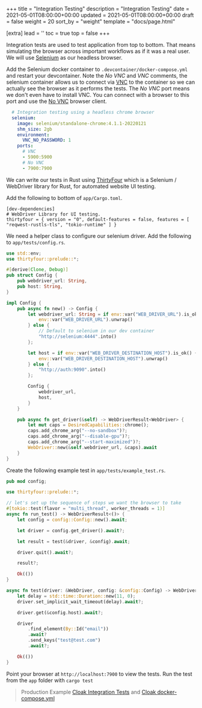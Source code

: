 +++
title = "Integration Testing"
description = "Integration Testing"
date = 2021-05-01T08:00:00+00:00
updated = 2021-05-01T08:00:00+00:00
draft = false
weight = 20
sort_by = "weight"
template = "docs/page.html"

[extra]
lead = ''
toc = true
top = false
+++

Integration tests are used to test application from top to bottom. That means simulating the browser across important workflows as if it was a real user. We will use [Selenium](https://www.selenium.dev/) as our headless browser.

Add the Selenium docker container to `.devcontainer/docker-compose.yml` and restart your devcontainer. Note the *No VNC* and *VNC* comments, the selenium container allows us to connect via [VNC](https://en.wikipedia.org/wiki/Virtual_Network_Computing) to the container so we can actually see the browser as it performs the tests. The *No VNC* port means we don't even have to install VNC. You can connect with a browser to this port and use the [No VNC](https://novnc.com/info.html) browser client.

```yaml
  # Integration testing using a headless chrome browser
  selenium:
    image: selenium/standalone-chrome:4.1.1-20220121
    shm_size: 2gb
    environment:
      VNC_NO_PASSWORD: 1
    ports:
      # VNC
      - 5900:5900
      # No VNC
      - 7900:7900
```

We can write our tests in Rust using [ThirtyFour](https://github.com/stevepryde/thirtyfour) which is a Selenium / WebDriver library for Rust, for automated website UI testing.

Add the following to bottom of `app/Cargo.toml`.

```
[dev-dependencies]
# WebDriver Library for UI testing.
thirtyfour = { version = "0", default-features = false, features = [ "reqwest-rustls-tls", "tokio-runtime" ] }
```

We need a helper class to configure our selenium driver. Add the following to `app/tests/config.rs`.

```rust
use std::env;
use thirtyfour::prelude::*;

#[derive(Clone, Debug)]
pub struct Config {
    pub webdriver_url: String,
    pub host: String,
}

impl Config {
    pub async fn new() -> Config {
        let webdriver_url: String = if env::var("WEB_DRIVER_URL").is_ok() {
            env::var("WEB_DRIVER_URL").unwrap()
        } else {
            // Default to selenium in our dev container
            "http://selenium:4444".into()
        };

        let host = if env::var("WEB_DRIVER_DESTINATION_HOST").is_ok() {
            env::var("WEB_DRIVER_DESTINATION_HOST").unwrap()
        } else {
            "http://auth:9090".into()
        };

        Config {
            webdriver_url,
            host,
        }
    }

    pub async fn get_driver(&self) -> WebDriverResult<WebDriver> {
        let mut caps = DesiredCapabilities::chrome();
        caps.add_chrome_arg("--no-sandbox")?;
        caps.add_chrome_arg("--disable-gpu")?;
        caps.add_chrome_arg("--start-maximized")?;
        WebDriver::new(&self.webdriver_url, &caps).await
    }
}
```

Create the following example test in `app/tests/example_test.rs`.

```rust
pub mod config;

use thirtyfour::prelude::*;

// let's set up the sequence of steps we want the browser to take
#[tokio::test(flavor = "multi_thread", worker_threads = 1)]
async fn run_test() -> WebDriverResult<()> {
    let config = config::Config::new().await;

    let driver = config.get_driver().await?;

    let result = test(&driver, &config).await;

    driver.quit().await?;

    result?;

    Ok(())
}

async fn test(driver: &WebDriver, config: &config::Config) -> WebDriverResult<()> {
    let delay = std::time::Duration::new(11, 0);
    driver.set_implicit_wait_timeout(delay).await?;

    driver.get(&config.host).await?;

    driver
        .find_element(By::Id("email"))
        .await?
        .send_keys("test@test.com")
        .await?;

    Ok(())
}
```

Point your browser at `http://localhost:7900` to view the tests. Run the test from the `app` folder with `cargo test`

> Production Example 
> [Cloak Integration Tests](https://github.com/purton-tech/cloak/tree/main/app/tests) and
> [Cloak docker-compose.yml](https://github.com/purton-tech/cloak/blob/main/.devcontainer/docker-compose.yml)